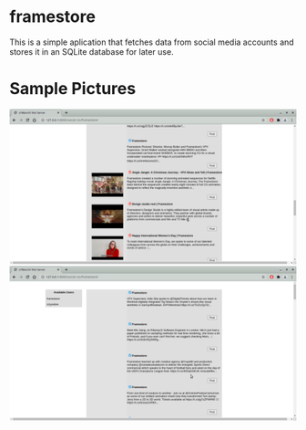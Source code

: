 # framestore

This is a simple aplication that fetches data from social media accounts and stores it in an SQLite database for later use.

# Sample Pictures

<img src="https://github.com/LFBianchi/framestore/blob/main/samples/sample_01.png">

<img src="https://github.com/LFBianchi/framestore/blob/main/samples/sample_02.png">
